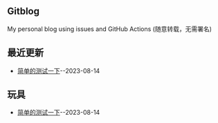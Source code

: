 ## Gitblog
My personal blog using issues and GitHub Actions (随意转载，无需署名)

## 最近更新
- [简单的测试一下](https://github.com/Bravo-Lin/bravoBlog/issues/1)--2023-08-14
## 玩具
- [简单的测试一下](https://github.com/Bravo-Lin/bravoBlog/issues/1)--2023-08-14
